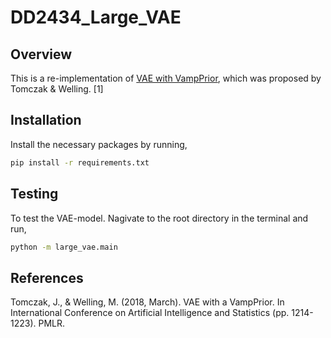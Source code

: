 # DD2434_Large_VAE

## Overview
This is a re-implementation of [VAE with VampPrior](https://github.com/jmtomczak/vae_vampprior), which was proposed by Tomczak & Welling. [1]

## Installation

Install the necessary packages by running,

```bash
pip install -r requirements.txt
```

## Testing

To test the VAE-model. Nagivate to the root directory in the terminal and run,

```bash
python -m large_vae.main
```

## References

Tomczak, J., & Welling, M. (2018, March). VAE with a VampPrior. In International Conference on Artificial Intelligence and Statistics (pp. 1214-1223). PMLR.
